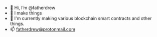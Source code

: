 - 👋 Hi, I’m @fatherdrew
- 👀 I make things
- 🌱 I'm currently making various blockchain smart contracts and other things.
- 📫 fatherdrew@protonmail.com
